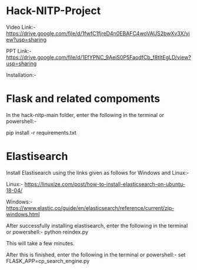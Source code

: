 # Hack-NITP-Project

Video Link:-https://drive.google.com/file/d/1fwfC1fjreD4n0EBAFC4woVAUS2bwXv3X/view?usp=sharing

PPT Link:-https://drive.google.com/file/d/1EfYPNC_9AeiS0P5FaodfCb_f8tItEgLD/view?usp=sharing




Installation:-

# Flask and related compoments

In the hack-nitp-main folder, enter the following in the terminal or powershell:-

pip install -r requirements.txt



# Elastisearch

Install Elastisearch using the links given as follows for Windows and Linux:-

Linux:-
https://linuxize.com/post/how-to-install-elasticsearch-on-ubuntu-18-04/

Windows:-
https://www.elastic.co/guide/en/elasticsearch/reference/current/zip-windows.html

After successfully installing elastisearch, enter the following in the terminal or powershell:-
python reindex.py

This will take a few minutes.

After this is finished, enter the following in the terminal or powershell:-
set FLASK_APP=cp_search_engine.py





